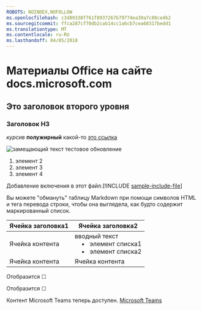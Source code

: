 ```yaml
---
ROBOTS: NOINDEX,NOFOLLOW
ms.openlocfilehash: c3d89338f761f8937267b79774ea39a7c88ce4b2
ms.sourcegitcommit: ffca287cf70db2cab14cc1a6cb7cea68317bedd1
ms.translationtype: MT
ms.contentlocale: ru-RU
ms.lasthandoff: 04/05/2018
---
```

# <a name="welcome-to-office-content-on-docsmicrosoftcom"></a>Материалы Office на сайте docs.microsoft.com
## <a name="this-is-a-level-2-heading"></a>Это заголовок второго уровня
### <a name="h3-header"></a>Заголовок H3

*курсив*
**полужирный** какой-то [это ссылка](Office-365-groups.md)

![замещающий текст](media/Overview-Microsoft-Teams-image1.png) тестовое обновление
1. элемент 2
2. элемент 3
3. элемент 4


Добавление включения в этот файл.[!INCLUDE [sample-include-file](includes/sample-include-file.md)]


Вы можете "обмануть" таблицу Markdown при помощи символов HTML и тега перевода строки, чтобы она выглядела, как будто содержит маркированный список.

| Ячейка заголовка1 | Ячейка заголовка2 |
| ---          | ---          |
| Ячейка контента |вводный текст <br>&nbsp;&nbsp;&nbsp; &bull;&nbsp;&nbsp; элемент списка1<br> &nbsp;&nbsp;&nbsp; &bull;&nbsp;&nbsp; элемент списка2     |
| Ячейка контента | Ячейка контента |

<p>Отобразится &#9744;</p>
<p>Отобразится &#x2610;</p>

Контент Microsoft Teams теперь доступен.
[Microsoft Teams](https://docs.microsoft.com/MicrosoftTeams)
